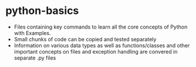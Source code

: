 # python-basics

- Files containing key commands to learn all the core concepts of Python with Examples. 
- Small chunks of code can be copied and tested separately
- Information on various data types as well as functions/classes and other important concepts 
on files and exception handling are convered in separate .py files
